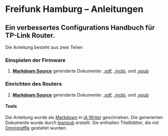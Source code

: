 # Freifunk Hamburg – Anleitungen
## Ein verbessertes Configurations Handbuch für TP-Link Router.

Die Anleitung besteht aus zwei Teilen

### Einspielen der Firmware
1. **[Markdown Source](./freifunkhamburg-firmware/manuscript/HowTo-FirmwareEinspielen.md)**
gerenderte Dokumente: [.pdf](freifunkhamburg-firmware/preview/freifunkhamburg-firmware-preview.pdf), [.mobi](freifunkhamburg-firmware/preview/freifunkhamburg-firmware-preview.mobi), und [.epub](freifunkhamburg-firmware/preview/freifunkhamburg-firmware-preview.epub)

### Einrichten des Routers
2. **[Markdown Source](./freifunkhamburg-reinrichten/manuscript/HowTo-Router-Einrichten.md)** 
gerenderte Dokumente: [.pdf](freifunkhamburg-firmware/preview/freifunkhamburg-reinrichten-preview.pdf), [.mobi](freifunkhamburg-firmware/preview/freifunkhamburg-reinrichten-preview.mobi), und [.epub](freifunkhamburg-firmware/preview/freifunkhamburg-reinrichten-preview.epub)

#### Tools
Die Anleitung wurde als [Markdown](http://daringfireball.net/projects/markdown/syntax) in [iA Writer](http://www.iawriter.com/mac/) geschrieben. Die generierten Dokumente wurde durch [leanpub](http://leanpub.com) erstellt. Sie enthalten Titelblätter, die mit [Omnigraffle](https://www.omnigroup.com/omnigraffle) gestaltet wurden.